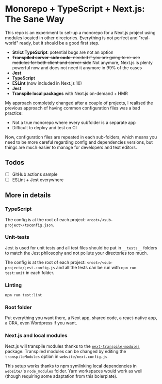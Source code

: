 # Monorepo + TypeScript + Next.js: The Sane Way

This repo is an experiment to set-up a monorepo for a Next.js project using modules located in other directories. Everything is not perfect and "real-world" ready, but it should be a good first step.

- **Strict TypeScript**: potential bugs are not an option
- ~~**Transpiled server-side code**: needed if you are going to re-use modules for both client and server-side~~ Not anymore, Next.js is plenty powerful now and does not need it anymore in 99% of the cases
- **Jest**
- **TypeScript**
- **ESLint** (now included in Next.js 10)
- **Jest**
- **Transpile local packages** with Next.js on-demand + HMR

My approach completely changed after a couple of projects, I realised the previous approach of having common configuration files was a bad practice:

- Not a true monorepo where every subfolder is a separate app
- Difficult to deploy and test on CI

Now, configuration files are repeated in each sub-folders, which means you need to be more careful regarding config and dependencies versions, but things are much easier to manage for developers and text editors.

## Todos

- [ ] GitHub actions sample
- [ ] ESLint + Jest everywhere

## More in details

### TypeScript

The config is at the root of each project: `<root>/<sub-project>/tsconfig.json`.

### Unit-tests

Jest is used for unit tests and all test files should be put in `__tests__` folders to match the Jest philosophy and not pollute your directories too much.

The config is at the root of each project: `<root>/<sub-project>/jest.config.js` and all the tests can be run with `npm run test:unit` in each folder.

### Linting

`npm run test:lint`

### Root folder

Put everything you want there, a Next app, shared code, a react-native app, a CRA, even Wordpress if you want.

### Next.js and local modules

Next.js will transpile modules thanks to the [`next-transpile-modules`](https://github.com/martpie/next-transpile-modules) package. Transpiled modules can be changed by editing the `transpileModules` option in `website/next.config.js`.

This setup works thanks to npm symlinking local dependencies in `website/`'s `node_modules` folder. Yarn workspaces would work as well (though requiring some adaptation from this bolerplate).
